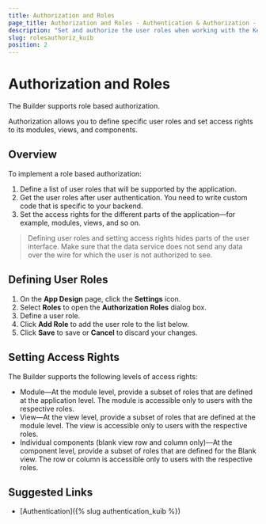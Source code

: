 ```yaml
---
title: Authorization and Roles
page_title: Authorization and Roles - Authentication & Authorization - Kendo UI Builder
description: "Set and authorize the user roles when working with the Kendo UI Builder tool for creating and managing Angular and AngularJS-based web applications."
slug: rolesauthoriz_kuib
position: 2
---
```


# Authorization and Roles

The Builder supports role based authorization.

Authorization allows you to define specific user roles and set access rights to its modules, views, and components.

## Overview

To implement a role based authorization:

1. Define a list of user roles that will be supported by the application.
1. Get the user roles after user authentication. You need to write custom code that is specific to your backend.
1. Set the access rights for the different parts of the application&mdash;for example, modules, views, and so on.

> Defining user roles and setting access rights hides parts of the user interface. Make sure that the data service does not send any data over the wire for which the user is not authorized to see.

## Defining User Roles

1. On the **App Design** page, click the **Settings** icon.
1. Select **Roles** to open the **Authorization Roles** dialog box.
1. Define a user role.
1. Click **Add Role** to add the user role to the list below.
1. Click **Save** to save or **Cancel** to discard your changes.

## Setting Access Rights

The Builder supports the following levels of access rights:

* Module&mdash;At the module level, provide a subset of roles that are defined at the application level. The module is accessible only to users with the respective roles.
* View&mdash;At the view level, provide a subset of roles that are defined at the module level. The view is accessible only to users with the respective roles.
* Individual components (blank view row and column only)&mdash;At the component level, provide a subset of roles that are defined for the Blank view. The row or column is accessible only to users with the respective roles.

## Suggested Links

* [Authentication]({% slug authentication_kuib %})
